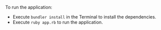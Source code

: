 To run the application:

- Execute `bundler install` in the Terminal to install the dependencies.
- Execute `ruby app.rb` to run the application.
